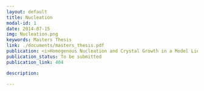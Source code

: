 ```yaml
---
layout: default
title: Nucleation
modal-id: 1
date: 2014-07-15
img: Nucleation.png
keywords: Masters Thesis
link: ./documents/masters_thesis.pdf
publication: <i>Homogenous Nucleation and Crystal Growth in a Model Liquid from a Direct Energy Landscape Sampling Simulation</i>,
publication_status: To be submitted
publication_link: 404

description: 

---
```

